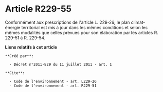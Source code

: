 # Article R229-55

Conformément aux prescriptions de l'article L. 229-26, le plan climat-énergie territorial est mis à jour dans les mêmes
conditions et selon les mêmes modalités que celles prévues pour son élaboration par les articles R. 229-51 à R. 229-54.

**Liens relatifs à cet article**

	**Créé par**:

	  - Décret n°2011-829 du 11 juillet 2011 - art. 1

	**Cite**:

	  - Code de l'environnement - art. L229-26
	  - Code de l'environnement - art. R229-51
